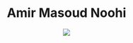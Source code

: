 <h1 align="center">Amir Masoud Noohi</h1>
<p align="center">
  <img src="https://komarev.com/ghpvc/?username=amirmnoohi&color=brightgreen&style=for-the-badge">
</p>
